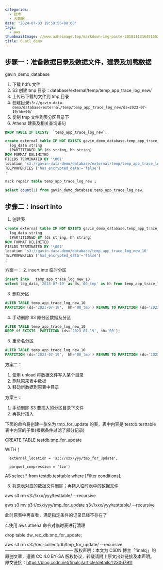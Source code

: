 ```yaml
---
categories:
  - 技术
  - 大数据
date: "2024-07-03 19:59:56+08:00"
tags:
  - aws
thumbnailImage: //www.azheimage.top/markdown-img-paste-20181113164516536.png
title: 6.etl_demo
---
```


## 步骤一：准备数据目录及数据文件，建表及加载数据

gavin_demo_database

<!--more-->

1. 下载 hdfs 文件
2. S3 创建 tmp 目录：database/external/temp/temp_app_trace_log_new/
3. 上传已下载的文件到 tmp 目录
4. 创建目录`s3://gavin-data-demo/database/external/temp/temp_app_trace_log_new/ds=2023-07-19/hh=00/`
5. 复制 tmp 文件到表分区目录下
6. Athena 建表及相关查询语句

```sql
DROP TABLE IF EXISTS  `temp_app_trace_log_new`;

create external table IF NOT EXISTS gavin_demo_database.temp_app_trace_log_new(
  log_data string
  )PARTITIONED BY (ds string, hh string)
ROW FORMAT DELIMITED
FIELDS TERMINATED BY '\001'
location 's3://gavin-data-demo/database/external/temp/temp_app_trace_log_new/'
TBLPROPERTIES ('has_encrypted_data'='false')
;

msck repair table temp_app_trace_log_new ;

select count(1) from gavin_demo_database.temp_app_trace_log_new;
```

## 步骤二：insert into

1. 创建表

```sql
create external table IF NOT EXISTS gavin_demo_database.temp_app_trace_log_new_10(
  log_data string
  )PARTITIONED BY (ds string, hh string)
ROW FORMAT DELIMITED
FIELDS TERMINATED BY '\001'
location 's3://gavin-data-demo/database/temp_app_trace_log_new_10'
TBLPROPERTIES ('has_encrypted_data'='false')
;
```

方案一： 2. insert into 临时分区

```sql
insert into   temp_app_trace_log_new_10
select log_data,'2023-07-19' as ds,'00_tmp' as hh from temp_app_trace_log_new limit 10;
```

3. 删除分区

```sql
ALTER TABLE temp_app_trace_log_new_10
PARTITION (ds='2023-07-19',  hh='00_tmp') RENAME TO PARTITION (ds='2023-07-19', hh='00');
```

4. 手动删除 S3 原分区数据及分区

```sql
ALTER TABLE temp_app_trace_log_new_10
DROP if EXISTS  PARTITION (ds='2023-07-19', hh='00');
```

5. 重命名分区

```sql
ALTER TABLE temp_app_trace_log_new_10
PARTITION (ds='2023-07-19',  hh='00_tmp') RENAME TO PARTITION (ds='2023-07-19', hh='00');
```

方案二：

1. 使用 unload 将数据文件写入某个目录
2. 删除原来表中数据
3. 移动新数据到原表中目录

方案三：

1. 手动删除 S3 要插入的分区目录下文件
2. 再执行插入

下面的命令将创建一张名为 tmp_for_update 的表，表中内容是 testdb.testtable 表中内容的子集(根据条件过滤了部分记录)

CREATE TABLE testdb.tmp_for_update

WITH (

      external_location = 's3://xxx/yyy/tmp_for_update',

      parquet_compression = 'lzo')

AS select \* from testdb.testtable where [Filter conditions];

3. 将原表对应的数据文件删除；再拷入临时表中的数据文件

aws s3 rm s3://xxx/yyy/testtable/ --recursive

aws s3 mv s3://xxx/yyy/tmp_for_update s3://xxx/yyy/testtable/ --recursive

此时原表中再查看，满足指定条件的记录已经不存在了

4.使用 aws athena 命令对临时表进行清理

drop table dw_rec_db.tmp_for_update;

aws s3 rm s3://rec-collect/db/tmp_for_update/ --recursive
————————————————
版权声明：本文为 CSDN 博主「finalcj」的原创文章，遵循 CC 4.0 BY-SA 版权协议，转载请附上原文出处链接及本声明。
原文链接：https://blog.csdn.net/finalcj/article/details/123067911
